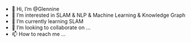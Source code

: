 - 👋 Hi, I’m @Glennine
- 👀 I’m interested in SLAM & NLP & Machine Learning & Knowledge Graph
- 🌱 I’m currently learning SLAM
- 💞️ I’m looking to collaborate on ...
- 📫 How to reach me ...

<!---
Glennine/Glennine is a ✨ special ✨ repository because its `README.md` (this file) appears on your GitHub profile.
You can click the Preview link to take a look at your changes.
--->
